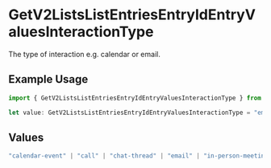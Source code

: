 # GetV2ListsListEntriesEntryIdEntryValuesInteractionType

The type of interaction e.g. calendar or email.

## Example Usage

```typescript
import { GetV2ListsListEntriesEntryIdEntryValuesInteractionType } from "attio-js/models/operations";

let value: GetV2ListsListEntriesEntryIdEntryValuesInteractionType = "email";
```

## Values

```typescript
"calendar-event" | "call" | "chat-thread" | "email" | "in-person-meeting" | "meeting"
```
